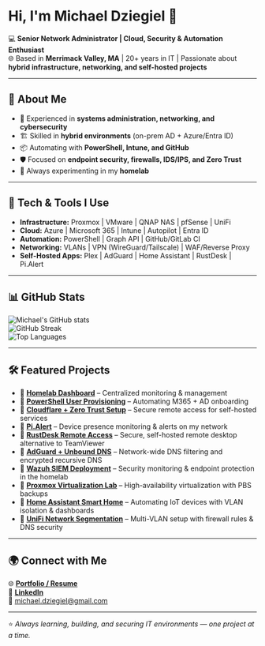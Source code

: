 # Hi, I'm Michael Dziegiel 👋  

💻 **Senior Network Administrator | Cloud, Security & Automation Enthusiast**  
🌐 Based in **Merrimack Valley, MA** | 20+ years in IT | Passionate about **hybrid infrastructure, networking, and self-hosted projects**  

---

## 🚀 About Me
- 🔧 Experienced in **systems administration, networking, and cybersecurity**  
- 🏗️ Skilled in **hybrid environments** (on-prem AD + Azure/Entra ID)  
- 📦 Automating with **PowerShell, Intune, and GitHub**  
- 🛡️ Focused on **endpoint security, firewalls, IDS/IPS, and Zero Trust**  
- 🧪 Always experimenting in my **homelab**  

---

## 🔧 Tech & Tools I Use
- **Infrastructure:** Proxmox | VMware | QNAP NAS | pfSense | UniFi  
- **Cloud:** Azure | Microsoft 365 | Intune | Autopilot | Entra ID  
- **Automation:** PowerShell | Graph API | GitHub/GitLab CI  
- **Networking:** VLANs | VPN (WireGuard/Tailscale) | WAF/Reverse Proxy  
- **Self-Hosted Apps:** Plex | AdGuard | Home Assistant | RustDesk | Pi.Alert  

---

## 📊 GitHub Stats
![Michael's GitHub stats](https://github-readme-stats.vercel.app/api?username=mdziegiel&show_icons=true&theme=tokyonight)  
![GitHub Streak](https://streak-stats.demolab.com?user=mdziegiel&theme=tokyonight)  
![Top Languages](https://github-readme-stats.vercel.app/api/top-langs/?username=mdziegiel&layout=compact&theme=tokyonight)

---

## 🛠️ Featured Projects
- 🔹 [**Homelab Dashboard**](https://github.com/mrdtech) – Centralized monitoring & management  
- 🔹 [**PowerShell User Provisioning**](https://github.com/mrdtech) – Automating M365 + AD onboarding  
- 🔹 [**Cloudflare + Zero Trust Setup**](https://github.com/mrdtech) – Secure remote access for self-hosted services  
- 🔹 [**Pi.Alert**](https://github.com/mrdtech) – Device presence monitoring & alerts on my network  
- 🔹 [**RustDesk Remote Access**](https://github.com/mrdtech) – Secure, self-hosted remote desktop alternative to TeamViewer  
- 🔹 [**AdGuard + Unbound DNS**](https://github.com/mrdtech) – Network-wide DNS filtering and encrypted recursive DNS  
- 🔹 [**Wazuh SIEM Deployment**](https://github.com/mrdtech) – Security monitoring & endpoint protection in the homelab  
- 🔹 [**Proxmox Virtualization Lab**](https://github.com/mrdtech) – High-availability virtualization with PBS backups  
- 🔹 [**Home Assistant Smart Home**](https://github.com/mrdtech) – Automating IoT devices with VLAN isolation & dashboards  
- 🔹 [**UniFi Network Segmentation**](https://github.com/mrdtech) – Multi-VLAN setup with firewall rules & DNS security
 
---

## 🌍 Connect with Me
🌐 [**Portfolio / Resume**](https://mrdtech.me)  
💼 [**LinkedIn**](https://www.linkedin.com/in/michaeldziegiel)  
📧 michael.dziegiel@gmail.com  

---

⭐ *Always learning, building, and securing IT environments — one project at a time.*
